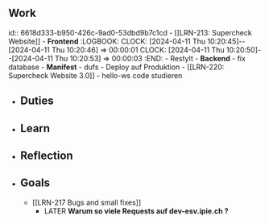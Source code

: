 ## Work
id:: 6618d333-b950-426c-9ad0-53dbd9b7c1cd
	- [[LRN-213: Supercheck Website]]
		- **Frontend**
		  :LOGBOOK:
		  CLOCK: [2024-04-11 Thu 10:20:45]--[2024-04-11 Thu 10:20:46] =>  00:00:01
		  CLOCK: [2024-04-11 Thu 10:20:50]--[2024-04-11 Thu 10:20:53] =>  00:00:03
		  :END:
			- Restylt
		- **Backend**
			- fix database
		- **Manifest**
			- dufs
		- Deploy auf Produktion
	- [[LRN-220: Supercheck Website 3.0]]
		- hello-ws code studieren
- ## Duties
- ## Learn
- ## Reflection
- ## Goals
	- [[LRN-217 Bugs and small fixes]]
		- LATER **Warum so viele Requests auf dev-esv.ipie.ch ?**